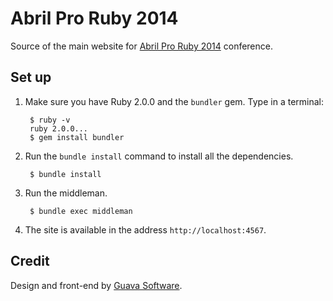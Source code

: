 # Abril Pro Ruby 2014

Source of the main website for [Abril Pro Ruby 2014](http://abrilproruby.com/) conference.

## Set up

1. Make sure you have Ruby 2.0.0 and the `bundler` gem. Type in a terminal:

        $ ruby -v
        ruby 2.0.0...
        $ gem install bundler

2. Run the `bundle install` command to install all the dependencies.

        $ bundle install

3. Run the middleman.

        $ bundle exec middleman

4. The site is available in the address `http://localhost:4567`.

## Credit

Design and front-end by [Guava Software](http://guava.com.br/).
